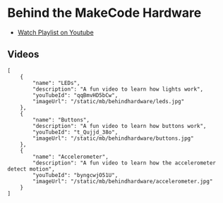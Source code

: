 # Behind the MakeCode Hardware

* [Watch Playlist on Youtube](https://www.youtube.com/watch?v=qqBmvHD5bCw&list=PLMMBk9hE-SeqDYtw9pGNPsQ10V_EGMyGe)

## Videos

```codecard
[
    {
        "name": "LEDs",
        "description": "A fun video to learn how lights work",
        "youTubeId": "qqBmvHD5bCw",
        "imageUrl": "/static/mb/behindhardware/leds.jpg"
    },
    {
        "name": "Buttons",
        "description": "A fun video to learn how buttons work",
        "youTubeId": "t_Qujjd_38o",
        "imageUrl": "/static/mb/behindhardware/buttons.jpg"
    },
    {
        "name": "Accelerometer",
        "description": "A fun video to learn how the accelerometer detect motion",
        "youTubeId": "byngcwjO51U",
        "imageUrl": "/static/mb/behindhardware/accelerometer.jpg"
    }
]
```